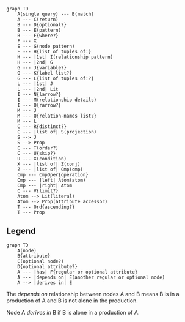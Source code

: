 ```mermaid
graph TD
    A(single query) --- B(match)
    A --- C(return)
    B --- D{optional?}
    B --- E(pattern)
    B --- F{where?}
    F --- X
    E --- G(node pattern)
    E --- H{list of tuples of:}
    H --- |1st| I(relationship pattern)
    H --- |2nd| G
    G --- J{variable?}
    G --- K{label list?}
    G --- L{list of tuples of:?}
    L --- |1st| J
    L --- |2nd| Lit
    I --- N{larrow?}
    I --- M(relationship details)
    I --- O{rarrow?}
    M --- J
    M --- Q{relation-names list?}
    M --- L
    C --- R{distinct?}
    C --- |list of| S(projection)
    S --> J
    S --> Prop
    C --- T(order?)
    C --- U{skip?}
    U --- X(condition)
    X --- |list of| Z(conj)
    Z --- |list of| Cmp(cmp)
    Cmp --- CmpOper{operation}
    Cmp --- |left| Atom(atom)
    Cmp --- |right| Atom
    C --- V{limit?}
    Atom --> Lit(literal)
    Atom --> Prop(attribute accessor)
    T --- Ord{ascending?}
    T --- Prop
```

## Legend
```mermaid
graph TD
    A(node)
    B{attribute}
    C(optional node?)
    D{optional attribute?}
    A --- |has| F{regular or optional attribute}
    A --- |depends on| E(another regular or optional node)
    A --> |derives in| E
```

The *depends on* relationship between nodes A and B means B is in a production of A and B is not alone in the production. 

Node A *derives in* B if B is alone in a production of A.